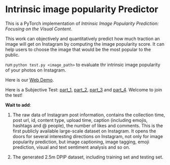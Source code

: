 # Intrinsic image popularity Predictor

This is a PyTorch implementation of *Intrinsic Image Popularity Prediction: Focusing on the Visual Content*.

This work can objectively and quantitatively predict how much traction an image will get on Instagram by computing the image popularity score. It can help users to choose the image that would be the most popular to the public.

run ```python test.py <image_path>``` to evaluate thr intrinsic image popularity of your photos on Instagram. 

Here is our [Web Demo](http://popularity.keyan.work/).

Here is a Subjective Test: [part_1](https://wj.qq.com/s/2286258/eb6f), [part_2](https://wj.qq.com/s/2288733/8193), [part_3](https://wj.qq.com/s/2288740/5db0) and [part_4](https://wj.qq.com/s/2288743/c421). Welcome to join the test!

**Wait to add**:
1. The raw data of Instagram post information, contains the collection time, post url, id, content type, upload time, caption (including emojis, hashtags and @ people), the number of likes and comments.
This is the first publicly available large-scale dataset on Instagram. It opens the doors for several interesting directions on Instagram, not only for image popularity prediction, but image captioning, image tagging, emoji prediction, visual and text sentiment analysis and so on.

2. The generated 2.5m DPIP dataset, including training set and testing set.
